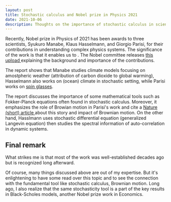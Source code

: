 ```yaml
---
layout: post
title: Stochastic calculus and Nobel prize in Physics 2021
date: 2021-10-06
description: Thoughts on the importance of stochastic calculus in scientific contributions
---
```


Recently, Nobel prize in Physics of 2021 has been awards to three scientists, Syukuro Manabe, Klaus Hasselmann, and Giorgio Parisi, for their contributions in understanding complex physics systems. The significance of the work is that it enables us to . The Nobel committee releases <a href="https://www.nobelprize.org/uploads/2021/10/sciback_fy_en_21.pdf"> this upload </a> explaining the background and importance of the contributions.

The report shows that Manabe studies climate models focusing on amostpheric weather (attribution of carbon dioxide to global warming), Hasselmann also works on (ocean) climate in stochastic setting, while Parisi works on <a href="https://en.wikipedia.org/wiki/Spin_glass">spin glasses</a>.

The report discusses the importance of some mathematical tools such as Fokker-Planck equations often found in stochastic calculus. Moreover, it emphasizes the role of Browian motion in Parisi's work and cite a <a href="https://www.nature.com/articles/433221a">Nature (short) article </a> about this story and impact of Brownian motion. On the other hand, Hasslmann uses stochastic differential equation (generalized Langevin equation) then studies the spectral information of auto-correlation in dynamic systems.

## Final remark

What strikes me is that most of the work was well-established decades ago but is recognized long afterward.

Of course, many things discussed above are out of my expertise. But it's enlightening to have some read over this topic and to see the connection with the fundamental tool like stochastic calculus, Brownian motion. Long ago, I also realize that the same stochasticity tool is a part of the key results in Black-Scholes models, another Nobel prize work in Economics.
